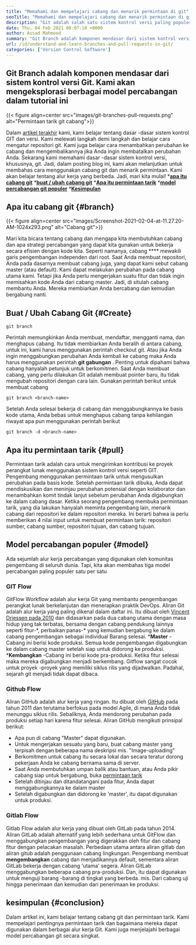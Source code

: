 ```yaml
---
title: "Memahami dan mempelajari cabang dan menarik permintaan di git" 
seoTitle: "Memahami dan mempelajari cabang dan menarik permintaan di git" 
description: "Git adalah salah satu sistem kontrol versi paling populer. Dalam articl ini akan memahami cara menggunakan cabang git dan menarik permintaan." 
date: Thu, 04 Feb 2021 08:07:10 +0000
author: Assad Mahmood
summary: "Git Branch adalah komponen mendasar dari sistem kontrol versi Git. Kami akan mengeksplorasi berbagai model percabangan dalam tutorial ini" 
url: /id/understand-and-learn-branches-and-pull-requests-in-git/
categories: ['Version Control Software']
---
```


## Git Branch adalah komponen mendasar dari sistem kontrol versi Git. Kami akan mengeksplorasi berbagai model percabangan dalam tutorial ini

{{< figure align=center src="images/git-branches-pull-requests.png" alt="Permintaan tarik git cabang">}}

Dalam [artikel terakhir][1] kami, kami belajar tentang dasar -dasar sistem kontrol GIT dan versi. Kami melewati langkah demi langkah dan belajar cara mengatur repositori git. Kami juga belajar cara menambahkan perubahan ke cabang dan mengembalikannya jika Anda ingin membatalkan perubahan Anda. Sekarang kami memahami dasar -dasar sistem kontrol versi, khususnya, git. Jadi, dalam posting blog ini, kami akan melanjutkan untuk membahas cara menggunakan cabang git dan menarik permintaan. Kami akan belajar tentang alur kerja yang berbeda. Jadi, mari kita mulai!
  ***[apa itu cabang git][2]** 
  ***[buat / ubah cabang git][3]** 
  ***[Apa itu permintaan tarik][4]** 
  ***[model percabangan git populer][5]** 
  *[**Kesimpulan** ][6]

## Apa itu cabang git   {#branch}

{{< figure align=center src="images/Screenshot-2021-02-04-at-11.27.20-AM-1024x293.png" alt="Cabang git">}}

Mari kita bicara tentang cabang dan mengapa kita membutuhkan cabang dan apa strategi percabangan yang dapat kita gunakan untuk bekerja secara efisien dengan kode kita. Seperti namanya, cabang  ****  mewakili garis pengembangan independen dari root.
Saat Anda membuat repositori, Anda pada dasarnya membuat cabang juga, yang dapat kami sebut cabang master (atau default). Kami dapat melakukan perubahan pada cabang utama kami. Tetapi jika Anda perlu mengerjakan suatu fitur dan tidak ingin memisahkan kode Anda dari cabang master. Jadi, di situlah cabang membantu Anda. Mereka membiarkan Anda bercabang dan kemudian bergabung nanti.

## Buat / Ubah Cabang Git   {#Create}
```
git branch
```
Perintah memungkinkan Anda membuat, mendaftar, mengganti nama, dan menghapus cabang. Itu tidak membiarkan Anda beralih di antara cabang, untuk ini, kami harus menggunakan perintah checkout git. Atau jika Anda ingin menggabungkan perubahan Anda kembali ke cabang maka Anda harus menggunakan perintah **git gabungan** .
Penting untuk dipahami bahwa cabang hanyalah petunjuk untuk berkomitmen. Saat Anda membuat cabang, yang perlu dilakukan Git adalah membuat pointer baru, itu tidak mengubah repositori dengan cara lain.
Gunakan perintah berikut untuk membuat cabang
```
git branch <branch-name>
```
Setelah Anda selesai bekerja di cabang dan menggabungkannya ke basis kode utama, Anda bebas untuk menghapus cabang tanpa kehilangan riwayat apa pun menggunakan perintah berikut
```
git branch -d <branch-name>
```

## Apa itu permintaan tarik   {#pull}
Permintaan tarik adalah cara untuk mengirimkan kontribusi ke proyek perangkat lunak menggunakan sistem kontrol versi seperti GIT. Pengembang menggunakan permintaan tarik untuk mengusulkan perubahan pada basis kode. Setelah permintaan tarik dibuka, Anda dapat mendiskusikan dan meninjau perubahan potensial dengan kolaborator dan menambahkan komit tindak lanjut sebelum perubahan Anda digabungkan ke dalam cabang dasar.
Ketika seorang pengembang membuka permintaan tarik, yang dia lakukan hanyalah meminta pengembang lain, menarik cabang dari repositori ke dalam repositori mereka. Ini berarti bahwa ia perlu memberikan 4 nilai input untuk membuat permintaan tarik: repositori sumber, cabang sumber, repositori tujuan, dan cabang tujuan.

## Model percabangan populer   {#model}
Ada sejumlah alur kerja percabangan yang digunakan oleh komunitas pengembang di seluruh dunia. Tapi, kita akan membahas tiga model percabangan paling populer satu per satu

### GIT Flow
GitFlow Workflow adalah alur kerja Git yang membantu pengembangan perangkat lunak berkelanjutan dan menerapkan praktik DevOps. Aliran Git adalah alur kerja yang paling dikenal dalam daftar ini. Itu dibuat oleh [Vincent Driessen pada 2010][7] dan didasarkan pada dua cabang utama dengan masa hidup yang tak terbatas, bersama dengan cabang pendukung lainnya seperti fitur-\*, perbaikan panas-\* yang kemudian bergabung ke dalam cabang pengembangan sebagai individual Barang selesai.
  ***Master**  - Cabang ini berisi kode produksi. Semua kode pengembangan digabungkan ke dalam cabang master setelah siap untuk didorong ke produksi.
  ***Kembangkan** -Cabang ini berisi kode pra-produksi. Ketika fitur selesai maka mereka digabungkan menjadi berkembang.
Gitflow sangat cocok untuk proyek -proyek yang memiliki siklus rilis yang dijadwalkan. Padahal, sejarah git menjadi tidak dapat dibaca.

### Github Flow
Aliran GitHub adalah alur kerja yang ringan. Itu dibuat oleh [GitHub][8] pada tahun 2011 dan terutama berfokus pada model Agile, di mana Anda tidak menunggu siklus rilis. Sebaliknya, Anda mendorong perubahan pada produksi setiap hari karena fitur selesai.
Aliran GitHub mengikuti prinsipal berikut:
  * Apa pun di cabang "Master" dapat digunakan.
  * Untuk mengerjakan sesuatu yang baru, buat cabang master yang terpisah dengan beberapa nama deskripsi mis. "Image-uploading"
  * Berkomitmen untuk cabang itu secara lokal dan secara teratur dorong pekerjaan Anda ke cabang bernama sama di server.
  * Saat Anda membutuhkan umpan balik atau bantuan, atau Anda pikir cabang siap untuk bergabung, buka [permintaan tarik][4]
  * Setelah ditinjau dan ditandatangani pada fitur, Anda dapat menggabungkannya ke dalam master
  * Setelah digabungkan dan didorong ke 'master', itu dapat digunakan untuk produksi.

### Gitlab Flow
Gitlab Flow adalah alur kerja yang dibuat oleh GitLab pada tahun 2014. Aliran GitLab adalah alternatif yang lebih sederhana untuk GitFlow dan menggabungkan pengembangan yang digerakkan oleh fitur dan cabang fitur dengan pelacakan masalah. Perbedaan utama antara aliran gitlab dan aliran gitub adalah penggunaan cabang lingkungan.
Pengembang membuat **mengembangkan**  cabang dan menjadikannya default, sementara aliran GitLab bekerja dengan cabang 'utama' segera. Aliran GitLab menggabungkan beberapa cabang pra-produksi. Dan, itu dapat digunakan untuk menguji barang -barang di tingkat yang berbeda. mis. Dari cabang uji hingga penerimaan dan kemudian dari penerimaan ke produksi.

## kesimpulan   {#conclusion}
Dalam artikel ini, kami belajar tentang cabang git dan permintaan tarik. Kami mempelajari pentingnya permintaan tarik dan bagaimana mereka dapat digunakan dalam berbagai alur kerja Git. Kami juga menjelajahi berbagai model percabangan git secara singkat.

  
[1]: https://blog.containerize.com/2021/01/08/guide-to-version-control-and-source-code-management-using-git/
[2]: #branch
[3]: #create
[4]: #pull
[5]: #model
[6]: #conclusion
[7]: https://nvie.com/posts/a-successful-git-branching-model/
[8]: http://scottchacon.com/2011/08/31/github-flow.html
